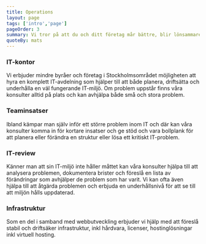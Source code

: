 ```yaml
---
title: Operations
layout: page
tags: ['intro','page']
pageOrder: 3
summary: Vi tror på att du och ditt företag mår bättre, blir lönsammare och växer snabbare med stöd av modern, välmående och säker IT-miljö. i hjälper dig som är IT-chef eller IT-ansvarig att planera proaktivt, utreda, underhålla och övervaka din IT-miljö. Med allt från en bred IT-review till IT-arkitekturexpertis eller en komplett inhyrd IT-supportavdelning kan vi ge dig det stöd du behöver.
quoteBy: mats
---
```


### IT-kontor
Vi erbjuder mindre byråer och företag i Stockholmsområdet möjligheten att hyra en komplett IT-avdelning som hjälper till att både planera, driftsätta och underhålla en väl fungerande IT-miljö. Om problem uppstår finns våra konsulter alltid på plats och kan avhjälpa både små och stora problem. 

### Teaminsatser
Ibland kämpar man själv inför ett större problem inom IT och där kan våra konsulter komma in för kortare insatser och ge stöd och vara bollplank för att planera eller förändra en struktur eller lösa ett kritiskt IT-problem.

### IT-review
Känner man att sin IT-miljö inte håller måttet kan våra konsulter hjälpa till att analysera problemen, dokumentera brister och föreslå en lista av förändringar som avhjälper de problem som har varit. Vi kan ofta även hjälpa till att åtgärda problemen och erbjuda en underhållsnivå för att se till att miljön hålls uppdaterad.

### Infrastruktur
Som en del i samband med webbutveckling erbjuder vi hjälp med att föreslå stabil och driftsäker infrastruktur, inkl hårdvara, licenser, hostinglösningar inkl virtuell hosting.